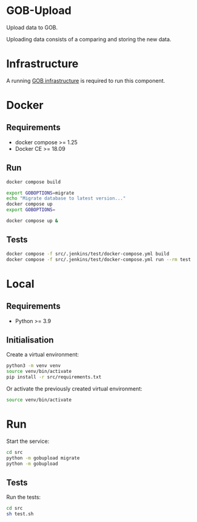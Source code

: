 # GOB-Upload

Upload data to GOB.

Uploading data consists of a comparing and storing the new data.

# Infrastructure

A running [GOB infrastructure](https://github.com/Amsterdam/GOB-Infra) is required to run this component.

# Docker

## Requirements

* docker compose >= 1.25
* Docker CE >= 18.09
    
## Run

```bash
docker compose build

export GOBOPTIONS=migrate
echo "Migrate database to latest version..."
docker compose up
export GOBOPTIONS=

docker compose up &
```

## Tests

```bash
docker compose -f src/.jenkins/test/docker-compose.yml build
docker compose -f src/.jenkins/test/docker-compose.yml run --rm test
```

# Local

## Requirements

* Python >= 3.9
    
## Initialisation

Create a virtual environment:

```bash
python3 -m venv venv
source venv/bin/activate
pip install -r src/requirements.txt
```
    
Or activate the previously created virtual environment:

```bash
source venv/bin/activate
```
    
# Run

Start the service:

```bash
cd src
python -m gobupload migrate
python -m gobupload
```

## Tests

Run the tests:

```bash
cd src
sh test.sh
```
